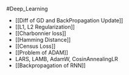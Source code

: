 #Deep_Learning 

* [[Diff of GD and BackPropagation Update]]
* [[L1, L2 Regularization]]
* [[Charbonnier loss]]
* [[Hamming Distance]]
* [[Census Loss]]
* [[Problem of ADAM]]
* LARS, LAMB, AdamW, CosinAnnealingLR
* [[Backpropagation of RNN]]